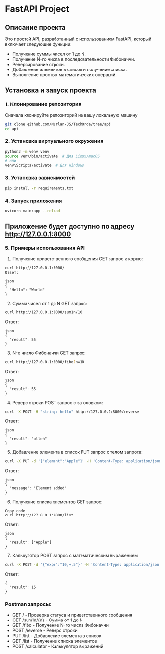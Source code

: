 # FastAPI Project

## Описание проекта

Это простой API, разработанный с использованием FastAPI, который включает следующие функции:

- Получение суммы чисел от 1 до N.
- Получение N-го числа в последовательности Фибоначчи.
- Реверсирование строки.
- Добавление элементов в список и получение списка.
- Выполнение простых математических операций.
  
## Установка и запуск проекта

### 1. Клонирование репозитория

Сначала клонируйте репозиторий на вашу локальную машину:

```bash
git clone github.com/Nurlan-JS/TechOrda/tree/api
cd api
```

### 2. Установка виртуального окружения

``` bash
python3 -m venv venv
source venv/bin/activate  # Для Linux/macOS
# или
venv\Scripts\activate  # Для Windows
```

### 3. Установка зависимостей

``` bash
pip install -r requirements.txt
```

### 4. Запуск приложения

``` bash
uvicorn main:app --reload
```

## Приложение будет доступно по адресу http://127.0.0.1:8000

### 5. Примеры использования API

1. Получение приветственного сообщения
GET запрос к корню:

``` bash
curl http://127.0.0.1:8000/
Ответ:
```

```
json
{
  "Hello": "World"
}
```
2. Сумма чисел от 1 до N
GET запрос:

``` bash
curl http://127.0.0.1:8000/sum1n/10
```

Ответ:
```
json
{
  "result": 55
}
```

3. N-е число Фибоначчи
GET запрос:

``` bash
curl http://127.0.0.1:8000/fibo?n=10
```
Ответ:

```
json
{
  "result": 55
}
```
4. Реверс строки
POST запрос с заголовком:

``` bash
curl -X POST -H "string: hello" http://127.0.0.1:8000/reverse
```
Ответ:

```
json
{
  "result": "olleh"
}
```
5. Добавление элемента в список
PUT запрос с телом запроса:

``` bash
curl -X PUT -d '{"element":"Apple"}' -H 'Content-Type: application/json' http://127.0.0.1:8000/list
```
Ответ:

```
json
{
  "message": "Element added"
}
```
6. Получение списка элементов
GET запрос:

``` bash
Copy code
curl http://127.0.0.1:8000/list
```
Ответ:

```
json
{
  "result": ["Apple"]
}
```

7. Калькулятор
POST запрос с математическим выражением:

``` bash
curl -X POST -d '{"expr":"10,+,5"}' -H 'Content-Type: application/json' http://127.0.0.1:8000/calculator
```
Ответ:

``` 
{
  "result": 15
}
```
### Postman запросы:

- GET / - Проверка статуса и приветственного сообщения
- GET /sum1n/{n} - Сумма от 1 до N
- GET /fibo - Получение N-го числа Фибоначчи
- POST /reverse - Реверс строки
- PUT /list - Добавление элемента в список
- GET /list - Получение списка элементов
- POST /calculator - Калькулятор выражений
